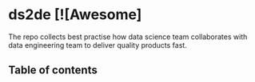 # ds2de [![Awesome]
The repo collects best practise how data science team collaborates with data engineering team to deliver quality products fast.

## Table of contents
